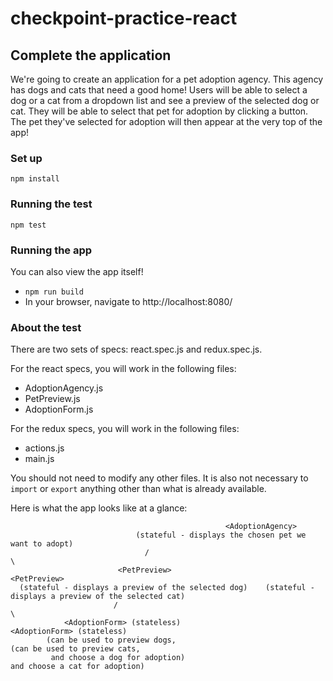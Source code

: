 # checkpoint-practice-react

## Complete the application
We're going to create an application for a pet adoption agency.
This agency has dogs and cats that need a good home!
Users will be able to select a dog or a cat from a dropdown list and see a preview of the selected dog or cat.
They will be able to select that pet for adoption by clicking a button.
The pet they've selected for adoption will then appear at the very top of the app!

### Set up

`npm install`

### Running the test

`npm test`

### Running the app

You can also view the app itself!

- `npm run build`
- In your browser, navigate to http://localhost:8080/

### About the test

There are two sets of specs: react.spec.js and redux.spec.js.

For the react specs, you will work in the following files:
- AdoptionAgency.js
- PetPreview.js
- AdoptionForm.js

For the redux specs, you will work in the following files:
- actions.js
- main.js

You should not need to modify any other files.
It is also not necessary to `import` or `export` anything other than what is already available.


Here is what the app looks like at a glance:

                                                    <AdoptionAgency>
                                (stateful - displays the chosen pet we want to adopt)
                                  /                                                  \
                            <PetPreview>                                         <PetPreview>
      (stateful - displays a preview of the selected dog)    (stateful - displays a preview of the selected cat)
                           /                                                              \
                <AdoptionForm> (stateless)                                           <AdoptionForm> (stateless)
            (can be used to preview dogs,                                         (can be used to preview cats,
             and choose a dog for adoption)                                        and choose a cat for adoption)
